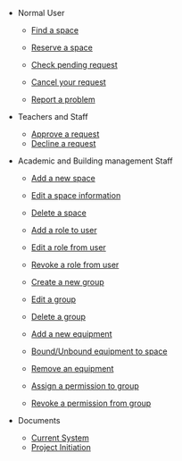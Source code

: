 * Normal User
  * [Find a space](/en/client/search-for-space.md)
  * [Reserve a space](/en/client/reserve-a-space.md)

  * [Check pending request](/en/client/check-reqest.md)
  * [Cancel your request](/en/client/cancel-a-request.md)

  * [Report a problem](/en/client/report-a-problem.md)

* Teachers and Staff
  * [Approve a request](/en/approver/approve-request.md)
  * [Decline a request](/en/approver/decline-request.md)

* Academic and Building management Staff
  * [Add a new space](/en/admin/add-space.md)
  * [Edit a space information](/en/admin/edit-space.md)
  * [Delete a space](/en/admin/delete-space.md)

  * [Add a role to user](/en/admin/add-role.md)
  * [Edit a role from user](/en/admin/edit-role.md)
  * [Revoke a role from user](/en/admin/remove-role.md)

  * [Create a new group](/en/admin/create-group.md)
  * [Edit a group](/en/admin/edit-group.md)
  * [Delete a group](/en/admin/delete-group.md)

  * [Add a new equipment](/en/admin/add-material.md)
  * [Bound/Unbound equipment to space](/en/admin/bound-material.md)
  * [Remove an equipment](/en/admin/delete-material.md)

  * [Assign a permission to group](/en/admin/assign-permission.md)
  * [Revoke a permission from group](/en/admin/remove-permission.md)

* Documents
  * [Current System](/en/others/current-system.md)
  * [Project Initiation](/en/others/project-initiation.md) 
